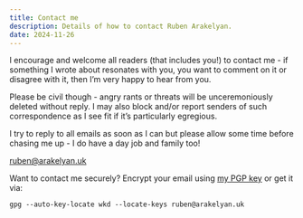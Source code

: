 ```yaml
---
title: Contact me
description: Details of how to contact Ruben Arakelyan.
date: 2024-11-26
---
```


I encourage and welcome all readers (that includes you!) to contact me - if something I wrote about resonates with you, you want to comment on it or disagree with it, then I’m very happy to hear from you.

Please be civil though - angry rants or threats will be unceremoniously deleted without reply. I may also block and/or report senders of such correspondence as I see fit if it’s particularly egregious.

I try to reply to all emails as soon as I can but please allow some time before chasing me up - I do have a day job and family too!

[ruben@arakelyan.uk](mailto:ruben@arakelyan.uk)

Want to contact me securely? Encrypt your email using [my PGP key](/pgpkey.asc) or get it via:

`gpg --auto-key-locate wkd --locate-keys ruben@arakelyan.uk`
